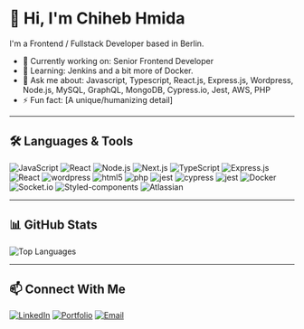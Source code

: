 # 👋 Hi, I'm Chiheb Hmida

I'm a Frontend / Fullstack Developer based in Berlin.

- 🔭 Currently working on: Senior Frontend Developer
- 🌱 Learning: Jenkins and a bit more of Docker.
- 💬 Ask me about: Javascript, Typescript, React.js, Express.js, Wordpress, Node.js, MySQL, GraphQL, MongoDB, Cypress.io, Jest, AWS, PHP
- ⚡ Fun fact: [A unique/humanizing detail]

---

## 🛠️ Languages & Tools

![JavaScript](https://img.shields.io/badge/-JavaScript-F7DF1E?style=flat-square&logo=javascript&logoColor=black)
![React](https://img.shields.io/badge/-React-61DAFB?style=flat-square&logo=react&logoColor=white)
![Node.js](https://img.shields.io/badge/-Node.js-339933?style=flat-square&logo=node.js&logoColor=white)
![Next.js](https://img.shields.io/badge/-Next.js-000000?style=flat-square&logo=nextdotjs&logoColor=white)
![TypeScript](https://img.shields.io/badge/-TypeScript-000000?style=flat-square&logo=TypeScript&logoColor=white)
![Express.js](https://img.shields.io/badge/-Express-000000?style=flat-square&logo=express&logoColor=white)
![React](https://img.shields.io/badge/-React-Native-61DAFB?style=flat-square&logo=react&logoColor=white)
![wordpress](https://img.shields.io/badge/-Wordpress-000000?style=flat-square&logo=wordpress&logoColor=white)
![html5](https://img.shields.io/badge/-HTML5-000000?style=flat-square&logo=html5&logoColor=white)
![php](https://img.shields.io/badge/-PHP-000000?style=flat-square&logo=php&logoColor=white)
![jest](https://img.shields.io/badge/-Jest-000000?style=flat-square&logo=jest&logoColor=white)
![cypress](https://img.shields.io/badge/-Cypress.io-000000?style=flat-square&logo=cypress&logoColor=white)
![jest](https://img.shields.io/badge/-Jest-000000?style=flat-square&logo=jest&logoColor=white)
![Docker](https://img.shields.io/badge/-Docker-000000?style=flat-square&logo=docker&logoColor=white)
![Socket.io](https://img.shields.io/badge/-Socket.io-000000?style=flat-square&logo=socketdotio&logoColor=white)
![Styled-components](https://img.shields.io/badge/-Styled-components-000000?style=flat-square&logo=styledcomponents&logoColor=white)
![Atlassian](https://img.shields.io/badge/-Atlassian-000000?style=flat-square&logo=atlassian&logoColor=white)


<!-- Add more badges for your tools -->

---

## 📊 GitHub Stats

<!-- ![Your GitHub stats](https://github-readme-stats.vercel.app/api?username=shiheb&show_icons=true&theme=default) -->
![Top Languages](https://github-readme-stats.vercel.app/api/top-langs/?username=shiheb&layout=compact)

---

## 📫 Connect With Me

[![LinkedIn](https://img.shields.io/badge/LinkedIn-blue?style=flat-square&logo=linkedin)](https://linkedin.com/in/chiheb-hmida)
[![Portfolio](https://img.shields.io/badge/Portfolio-grey?style=flat-square&logo=google-chrome)](https://yourportfolio.com)
[![Email](https://img.shields.io/badge/Email-red?style=flat-square&logo=gmail)](mailto:chiheb.hmida@gmail.com)
